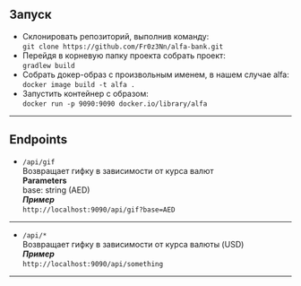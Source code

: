 ## Запуск
- Склонировать репозиторий, выполнив команду:   
`git clone https://github.com/Fr0z3Nn/alfa-bank.git`   
- Перейдя в корневую папку проекта собрать проект:    
`gradlew build`   
- Собрать докер-образ с произвольным именем, в нашем случае alfa:    
`docker image build -t alfa .`   
- Запустить контейнер с образом:   
`docker run -p 9090:9090 docker.io/library/alfa`   
***
## Endpoints
- `/api/gif`  
Возвращает гифку в зависимости от курса валют   
**Parameters**   
base: string (AED)   
**_Пример_**   
`http://localhost:9090/api/gif?base=AED`
------
- `/api/*`  
Возвращает гифку в зависимости от курса валюты (USD)    
**_Пример_**   
`http://localhost:9090/api/something`
***
